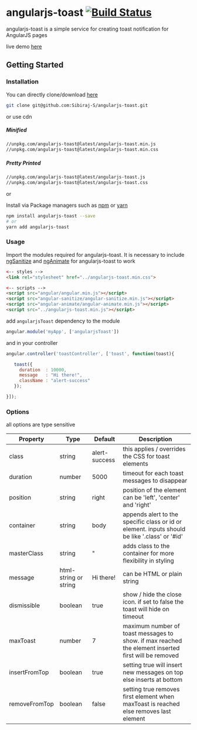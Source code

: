 # angularjs-toast [![Build Status](https://travis-ci.org/Sibiraj-S/angularjs-toast.svg?branch=master)](https://travis-ci.org/Sibiraj-S/angularjs-toast)

angularjs-toast is a simple service for creating toast notification for AngularJS pages

live demo [here][demo]

## Getting Started

### Installation

You can directly clone/download [here][angularjs-toast]

```bash
git clone git@github.com:Sibiraj-S/angularjs-toast.git
```
or use cdn

##### Minified

```bash
//unpkg.com/angularjs-toast@latest/angularjs-toast.min.js
//unpkg.com/angularjs-toast@latest/angularjs-toast.min.css
```

##### Pretty Printed

```bash
//unpkg.com/angularjs-toast@latest/angularjs-toast.js
//unpkg.com/angularjs-toast@latest/angularjs-toast.css
```
or

Install via Package managers such as [npm][npm] or [yarn][yarn]

```bash
npm install angularjs-toast --save
# or
yarn add angularjs-toast
```

### Usage

Import the modules required for angularjs-toast. It is necessary to include [ngSanitize][ngSanitize] and [ngAnimate][ngAnimate] for angularjs-toast to work

 ```html
<-- styles -->
<link rel="stylesheet" href="../angularjs-toast.min.css">

<-- scripts -->
<script src="angular/angular.min.js"></script>
<script src="angular-sanitize/angular-sanitize.min.js"></script>
<script src="angular-animate/angular-animate.min.js"></script>
<script src="../angularjs-toast.min.js"></script>
 ```

add `angularjsToast` dependency to the module

```js
angular.module('myApp', ['angularjsToast'])
```

and in your controller

```js
angular.controller('toastController', ['toast', function(toast){

   toast({
     duration  : 10000,
     message   : "Hi there!",
     className : "alert-success"
   });

}]);
```

### Options

all options are type sensitive

| Property      | Type                  | Default       | Description                              |
| ------------- | --------------------- | ------------- | ---------------------------------------- |
| class         | string                | alert-success | this applies / overrides the CSS for toast elements |
| duration      | number                | 5000          | timeout for each toast messages to disappear |
| position      | string                | right         | position of the element can be 'left', 'center' and 'right' |
| container     | string                | body          | appends alert to the specific class or id or element. inputs should be like '.class' or '#id' |
| masterClass   | string                | "             | adds class to the container for more flexibility in styling |
| message       | html-string or string | Hi there!     | can be HTML or plain string              |
| dismissible   | boolean               | true          | show / hide the close icon. if set to false the toast will hide on timeout |
| maxToast      | number                | 7             | maximum number of toast messages to show. if max reached the element inserted first will be removed |
| insertFromTop | boolean               | true          | setting true will insert new messages on top else inserts at bottom |
| removeFromTop | boolean               | false         | setting true removes first element when maxToast is reached else removes last element |


[ngAnimate]: https://docs.angularjs.org/api/ngAnimate
[ngSanitize]: https://docs.angularjs.org/api/ngSanitize
[npm]: https://www.npmjs.com/
[yarn]: https://yarnpkg.com/lang/en/
[github]: https://sibiraj-s.github.io/
[angularjs-toast]: https://github.com/Sibiraj-S/angularjs-toast
[demo]: https://sibiraj-s.github.io/angularjs-toast/
